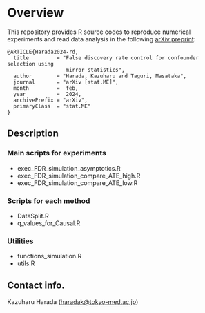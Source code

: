 # Overview
This repository provides R source codes to reproduce numerical experiments and read data analysis in the following <a href="https://arxiv.org/abs/2402.18904">arXiv preprint</a>:

```
@ARTICLE{Harada2024-rd,
  title         = "False discovery rate control for confounder selection using
                   mirror statistics",
  author        = "Harada, Kazuharu and Taguri, Masataka",
  journal       = "arXiv [stat.ME]",
  month         =  feb,
  year          =  2024,
  archivePrefix = "arXiv",
  primaryClass  = "stat.ME"
}
```




## Description
### Main scripts for experiments
- exec_FDR_simulation_asymptotics.R
- exec_FDR_simulation_compare_ATE_high.R
- exec_FDR_simulation_compare_ATE_low.R

### Scripts for each method
- DataSplit.R
- q_values_for_Causal.R

### Utilities
- functions_simulation.R
- utils.R

## Contact info.
Kazuharu Harada (haradak@tokyo-med.ac.jp)

